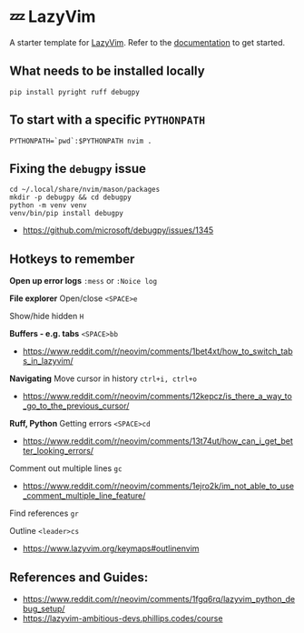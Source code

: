 # 💤 LazyVim

A starter template for [LazyVim](https://github.com/LazyVim/LazyVim).
Refer to the [documentation](https://lazyvim.github.io/installation) to get started.

## What needs to be installed locally
```shell
pip install pyright ruff debugpy
```

## To start with a specific `PYTHONPATH`
```shell
PYTHONPATH=`pwd`:$PYTHONPATH nvim .
```

## Fixing the `debugpy` issue
```shell
cd ~/.local/share/nvim/mason/packages
mkdir -p debugpy && cd debugpy
python -m venv venv
venv/bin/pip install debugpy
```
- https://github.com/microsoft/debugpy/issues/1345

## Hotkeys to remember
**Open up error logs**
`:mess` or `:Noice log`

**File explorer**
Open/close
`<SPACE>e`

Show/hide hidden
`H`

**Buffers - e.g. tabs**
`<SPACE>bb`
- https://www.reddit.com/r/neovim/comments/1bet4xt/how_to_switch_tabs_in_lazyvim/

**Navigating**
Move cursor in history
`ctrl+i, ctrl+o`
- https://www.reddit.com/r/neovim/comments/12kepcz/is_there_a_way_to_go_to_the_previous_cursor/

**Ruff, Python**
Getting errors
`<SPACE>cd`
- https://www.reddit.com/r/neovim/comments/13t74ut/how_can_i_get_better_looking_errors/

Comment out multiple lines
`gc`
- https://www.reddit.com/r/neovim/comments/1ejro2k/im_not_able_to_use_comment_multiple_line_feature/
  
Find references
`gr`

Outline
`<leader>cs`
- https://www.lazyvim.org/keymaps#outlinenvim

## References and Guides:
- https://www.reddit.com/r/neovim/comments/1fgq6rq/lazyvim_python_debug_setup/
- https://lazyvim-ambitious-devs.phillips.codes/course
